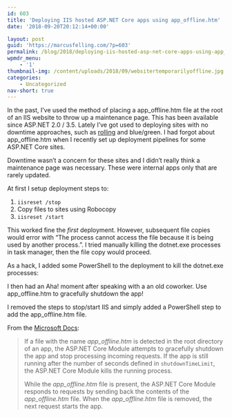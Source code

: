 ```yaml
---
id: 603
title: 'Deploying IIS hosted ASP.NET Core apps using app_offline.htm'
date: '2018-09-20T20:12:14+00:00'

layout: post
guid: 'https://marcusfelling.com/?p=603'
permalink: /blog/2018/deploying-iis-hosted-asp-net-core-apps-using-app_offline-htm/
wpmdr_menu:
    - '1'
thumbnail-img: /content/uploads/2018/09/websitertemporarilyoffline.jpg
categories:
    - Uncategorized
nav-short: true
---
```


In the past, I’ve used the method of placing a app\_offline.htm file at the root of an IIS website to throw up a maintenance page. This has been available since ASP.NET 2.0 / 3.5. Lately I’ve got used to deploying sites with no downtime approaches, such as [rolling](https://marcusfelling.com/blog/2017/rolling-deployments-aws-using-octopus-deploy-auto-scaling-groups/) and blue/green. I had forgot about app\_offline.htm when I recently set up deployment pipelines for some ASP.NET Core sites.

Downtime wasn’t a concern for these sites and I didn’t really think a maintenance page was necessary. These were internal apps only that are rarely updated.

At first I setup deployment steps to:

1. `iisreset /stop`
2. Copy files to sites using Robocopy
3. `iisreset /start`

This worked fine the *first* deployment. However, subsequent file copies would error with “The process cannot access the file because it is being used by another process.”. I tried manually killing the dotnet.exe processes in task manager, then the file copy would proceed.

As a hack, I added some PowerShell to the deployment to kill the dotnet.exe processes:  
<script src="https://gist.github.com/MarcusFelling/ef56317fb78dfa725428eacd6d9163e1.js"></script>

I then had an Aha! moment after speaking with a an old coworker. Use app\_offline.htm to gracefully shutdown the app!

I removed the steps to stop/start IIS and simply added a PowerShell step to add the app\_offline.htm file.

From the [Microsoft Docs](https://docs.microsoft.com/en-us/aspnet/core/host-and-deploy/aspnet-core-module?view=aspnetcore-2.1#app_offlinehtm):

> If a file with the name *app\_offline.htm* is detected in the root directory of an app, the ASP.NET Core Module attempts to gracefully shutdown the app and stop processing incoming requests. If the app is still running after the number of seconds defined in `shutdownTimeLimit`, the ASP.NET Core Module kills the running process.
> 
> While the *app\_offline.htm* file is present, the ASP.NET Core Module responds to requests by sending back the contents of the *app\_offline.htm* file. When the *app\_offline.htm* file is removed, the next request starts the app.